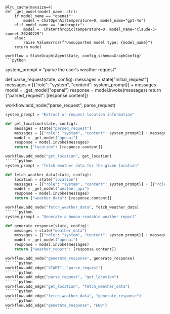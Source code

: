 

    @lru_cache(maxsize=4)
    def _get_model(model_name: str):
        if model_name == "openai":
            model = ChatOpenAI(temperature=0, model_name="gpt-4o")
        elif model_name == "anthropic":
            model =  ChatAnthropic(temperature=0, model_name="claude-3-sonnet-20240229")
        else:
            raise ValueError(f"Unsupported model type: {model_name}")
        return model

    workflow = StateGraph(AgentState, config_schema=GraphConfig)
    ```python
system_prompt = "parse the user's weather request"

def parse_request(state, config):
    messages = state["initial_request"]
    messages = [{"role": "system", "content": system_prompt}] + messages
    model = _get_model("openai")
    response = model.invoke(messages)
    return {"parsed_request": [response.content]}

workflow.add_node("parse_request", parse_request)
``````python
system_prompt = "Extract or request location information"

def get_location(state, config):
    messages = state["parsed_request"]
    messages = [{"role": "system", "content": system_prompt}] + messages
    model = _get_model("openai")
    response = model.invoke(messages)
    return {"location": [response.content]}

workflow.add_node("get_location", get_location)
``````python
system_prompt = "fetch weather data for the given location"

def fetch_weather_data(state, config):
    location = state["location"]
    messages = [{"role": "system", "content": system_prompt}] + [{"role": "user", "content": location}]
    model = _get_model("weather_api")
    response = model.invoke(messages)
    return {"weather_data": [response.content]}

workflow.add_node("fetch_weather_data", fetch_weather_data)
``````python
system_prompt = "Generate a human-readable weather report"

def generate_response(state, config):
    messages = state["weather_data"]
    messages = [{"role": "system", "content": system_prompt}] + messages
    model = _get_model("openai")
    response = model.invoke(messages)
    return {"weather_report": [response.content]}

workflow.add_node("generate_response", generate_response)
``````python
workflow.add_edge("START", "parse_request")
``````python
workflow.add_edge("parse_request", "get_location")
``````python
workflow.add_edge("get_location", "fetch_weather_data")
``````python
workflow.add_edge("fetch_weather_data", "generate_response")
``````python
workflow.add_edge("generate_response", "END")
```